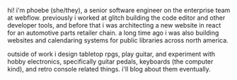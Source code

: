 hi! i'm phoebe (she/they), a senior software engineer on the enterprise team at webflow.
previously i worked at glitch building the code editor and other developer
tools, and before that i was architecting a new website in react for an
automotive parts retailer chain. a long time ago i was also building websites
and calendaring systems for public libraries across north america.

outside of work i design tabletop rpgs, play guitar, and experiment with hobby
electronics, specifically guitar pedals, keyboards (the computer kind), and
retro console related things. i'll blog about them eventually.
